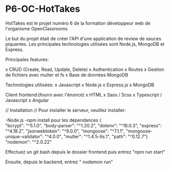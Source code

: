 # P6-OC-HotTakes

HotTakes est le projet numéro 6 de la formation développeur web de l'organisme OpenClassrooms

Le but du projet était de créer l'API  d'une application de review de sauces piquantes.
Les principales technologies utilisées sont Node.js, MongoDB et Express.

Principales features:

x CRUD (Create, Read, Update, Delete)
x Authentication
x Routes
x Gestion de fichiers avec multer et fs
x Base de données MongoDB

Technologies utilisées:
x Javascript
x Node.js
x Express.js
x MongoDB

Client frontend:(fourni avec l'énoncé)
x HTML
x Sass / Scss
x Typescript / Javascript
x Angular


// Installation //
Pour installer le serveur, veuillez installer:

-Node.js
-npm install pour les dépendances (  
    "bcrypt": "^5.1.0",
    "body-parser": "^1.20.2",
    "dotenv": "^16.0.3",
    "express": "^4.18.2",
    "jsonwebtoken": "^9.0.0",
    "mongoose": "^7.1.1",
    "mongoose-unique-validator": "^4.0.0",
    "multer": "^1.4.5-lts.1",
    "path": "^0.12.7")
    "nodemon": "^2.0.22"

Effectuez un git bash depuis le dossier frontend puis entrez "npm run start"

Ensuite, depuis le backend, entrez " nodemon run"



